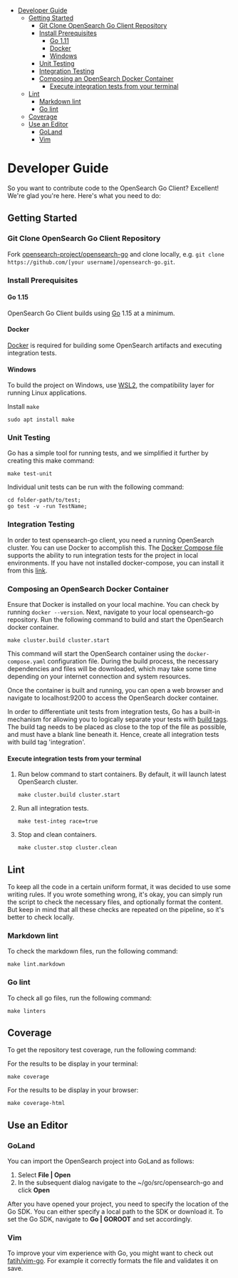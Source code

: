 - [Developer Guide](#developer-guide)
  - [Getting Started](#getting-started)
    - [Git Clone OpenSearch Go Client Repository](#git-clone-opensearch-go-client-repository)
    - [Install Prerequisites](#install-prerequisites)
      - [Go 1.11](#go-111)
      - [Docker](#docker)
      - [Windows](#windows)
    - [Unit Testing](#unit-testing)
    - [Integration Testing](#integration-testing)
    - [Composing an OpenSearch Docker Container](#composing-an-opensearch-docker-container)
      - [Execute integration tests from your terminal](#execute-integration-tests-from-your-terminal)
  - [Lint](#lint)
    - [Markdown lint](#markdown-lint)
    - [Go lint](#go-lint)
  - [Coverage](#coverage)
  - [Use an Editor](#use-an-editor)
    - [GoLand](#goland)
    - [Vim](#vim)

# Developer Guide

So you want to contribute code to the OpenSearch Go Client? Excellent! We're glad you're here. Here's what you need to do:

## Getting Started

### Git Clone OpenSearch Go Client Repository

Fork [opensearch-project/opensearch-go](https://github.com/opensearch-project/opensearch-go) and clone locally, e.g. `git clone https://github.com/[your username]/opensearch-go.git`.

### Install Prerequisites

#### Go 1.15

OpenSearch Go Client builds using [Go](https://golang.org/doc/install) 1.15 at a minimum.

#### Docker

[Docker](https://docs.docker.com/install/) is required for building some OpenSearch artifacts and executing integration tests.

#### Windows

To build the project on Windows, use [WSL2](https://learn.microsoft.com/en-us/windows/wsl/install), the compatibility layer for running Linux applications.

Install `make`
```
sudo apt install make
```

### Unit Testing

Go has a simple tool for running tests, and we simplified it further by creating this make command:

```
make test-unit
```

Individual unit tests can be run with the following command:

```
cd folder-path/to/test;
go test -v -run TestName;
```

### Integration Testing

In order to test opensearch-go client, you need a running OpenSearch cluster. You can use Docker to accomplish this. The [Docker Compose file](.ci/opensearch/docker-compose.yml) supports the ability to run integration tests for the project in local environments. If you have not installed docker-compose, you can install it from this [link](https://docs.docker.com/compose/install/).

### Composing an OpenSearch Docker Container

Ensure that Docker is installed on your local machine. You can check by running `docker --version`. Next, navigate to your local opensearch-go repository. Run the following command to build and start the OpenSearch docker container. 

```
make cluster.build cluster.start
```

This command will start the OpenSearch container using the `docker-compose.yaml` configuration file. During the build process, the necessary dependencies and files will be downloaded, which may take some time depending on your internet connection and system resources.

Once the container is built and running, you can open a web browser and navigate to localhost:9200 to access the OpenSearch docker container. 

In order to differentiate unit tests from integration tests, Go has a built-in mechanism for allowing you to logically separate your tests with [build tags](https://pkg.go.dev/cmd/go#hdr-Build_constraints). The build tag needs to be placed as close to the top of the file as possible, and must have a blank line beneath it. Hence, create all integration tests with build tag 'integration'.

#### Execute integration tests from your terminal

1. Run below command to start containers. By default, it will launch latest OpenSearch cluster.
   ```
   make cluster.build cluster.start
   ```
2. Run all integration tests.
   ```
   make test-integ race=true
   ```
3. Stop and clean containers.
   ```
   make cluster.stop cluster.clean
   ```

## Lint

To keep all the code in a certain uniform format, it was decided to use some writing rules. If you wrote something wrong, it's okay, you can simply run the script to check the necessary files, and optionally format the content. But keep in mind that all these checks are repeated on the pipeline, so it's better to check locally.

### Markdown lint

To check the markdown files, run the following command:

```
make lint.markdown
```

### Go lint

To check all go files, run the following command:

```
make linters
```

## Coverage

To get the repository test coverage, run the following command:

For the results to be display in your terminal:

```
make coverage
```

For the results to be display in your browser:

```
make coverage-html
```

## Use an Editor

### GoLand

You can import the OpenSearch project into GoLand as follows:

1. Select **File | Open**
2. In the subsequent dialog navigate to the ~/go/src/opensearch-go and click **Open**

After you have opened your project, you need to specify the location of the Go SDK. You can either specify a local path to the SDK or download it. To set the Go SDK, navigate to **Go | GOROOT** and set accordingly.

### Vim

To improve your vim experience with Go, you might want to check out [fatih/vim-go](https://github.com/fatih/vim-go).
For example it correctly formats the file and validates it on save.
